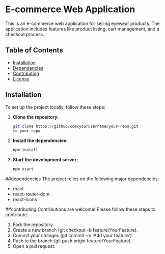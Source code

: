 # E-commerce Web Application

This is an e-commerce web application for selling eyewear products. The application includes features like product listing, cart management, and a checkout process.

## Table of Contents

- [Installation](#installation)
- [Dependencies](#dependencies)
- [Contributing](#contributing)
- [License](#license)

## Installation

To set up the project locally, follow these steps:

1. **Clone the repository:**

   ```sh
   git clone https://github.com/yourusername/your-repo.git
   cd your-repo
   ```
2. **Install the dependencies:**
   ```sh
   npm install
   ```
3. **Start the development server:**
   ```sh
   npm start
   ```
##dependencies
The project relies on the following major dependencies:

<ul>
  <li>react</li>
  <li>react-router-dom</li>
  <li>react-icons</li>
</ul>

##contributing
Contributions are welcome! Please follow these steps to contribute:
1. Fork the repository.
2. Create a new branch (git checkout -b feature/YourFeature).
3. Commit your changes (git commit -m 'Add your feature').
4. Push to the branch (git push origin feature/YourFeature).
5. Open a pull request.

